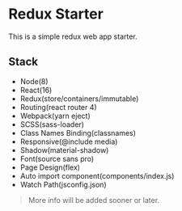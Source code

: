 # Redux Starter

This is a simple redux web app starter.

## Stack
- Node(8)
- React(16)
- Redux(store/containers/immutable)
- Routing(react router 4)
- Webpack(yarn eject)
- SCSS(sass-loader)
- Class Names Binding(classnames)
- Responsive(@include media)
- Shadow(material-shadow)
- Font(source sans pro)
- Page Design(flex)
- Auto import component(components/index.js)
- Watch Path(jsconfig.json)

> More info will be added sooner or later.